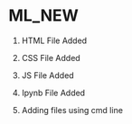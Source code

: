 # ML_NEW

1. HTML File Added
2. CSS File Added
3. JS File Added
4. Ipynb File Added

5. Adding files using cmd line
